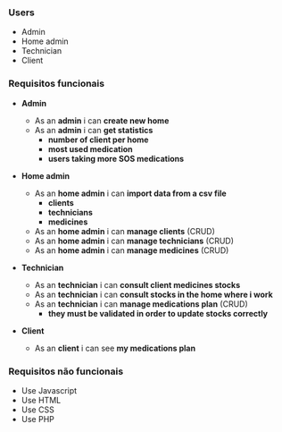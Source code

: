 ### Users
  - Admin
  - Home admin
  - Technician
  - Client 

### Requisitos funcionais

  - **Admin** 
    - As an **admin** i can **create new home** 
    - As an **admin** i can **get statistics**
      - **number of client per home**
      - **most used medication**
      - **users taking more SOS medications**

  - **Home admin**
    - As an **home admin** i can **import data from a csv file**
      - **clients**
      - **technicians**
      - **medicines**
    - As an **home admin** i can **manage clients** (CRUD)
    - As an **home admin** i can **manage technicians** (CRUD)
    - As an **home admin** i can **manage medicines** (CRUD)
  
  - **Technician** 
    - As an **technician** i can **consult client medicines stocks**
    - As an **technician** i can **consult stocks in the home where i work**
    - As an **technician** i can **manage medications plan** (CRUD)
      - **they must be validated in order to update stocks correctly**

  - **Client**
    - As an **client** i can see **my medications plan**
  
### Requisitos não funcionais
  - Use Javascript
  - Use HTML
  - Use CSS
  - Use PHP
